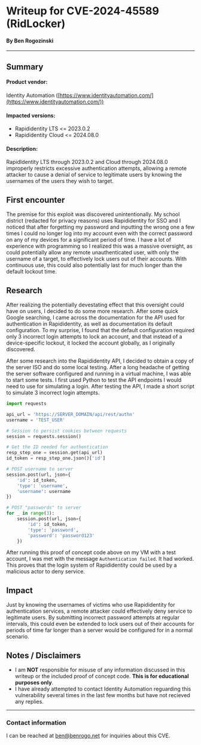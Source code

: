 # Writeup for CVE-2024-45589 (RidLocker)

#### By Ben Rogozinski

<hr>

## Summary

#### Product vendor:
Identity Automation ([https://www.identityautomation.com/](https://www.identityautomation.com/))

#### Impacted versions:
- Rapididentity LTS <= 2023.0.2
- Rapididentity Cloud <= 2024.08.0

#### Description:
RapidIdentity LTS through 2023.0.2 and Cloud through 2024.08.0 improperly restricts excessive authentication attempts, allowing a remote attacker to cause a denial of service to legitimate users by knowing the usernames of the users they wish to target.

## First encounter

The premise for this exploit was discovered unintentionally. My school district (redacted for privacy reasons) uses Rapididentity for SSO and I noticed that after forgetting my password and inputting the wrong one a few times I could no longer log into my account even with the correct password on any of my devices for a significant period of time. I have a lot of experience with programming so I realized this was a massive oversight, as could potentially allow any remote unauthenticated user, with only the username of a target, to effectively lock users out of their accounts. With continuous use, this could also potentially last for much longer than the default lockout time.

## Research

After realizing the potentially devestating effect that this oversight could have on users, I decided to do some more research. After some quick Google searching, I came across the documentation for the API used for authentication in Rapididentity, as well as documentation its default configuration. To my surprise, I found that the default configuration required only 3 incorrect login attempts to lock an account, and that instead of a device-specific lockout, it locked the account globally, as I originally discovered.

After some research into the Rapididentity API, I decided to obtain a copy of the server ISO and do some local testing. After a long headache of getting the server software configured and running in a virtual machine, I was able to start some tests. I first used Python to test the API endpoints I would need to use for simulating a login. After testing the API, I made a short script to simulate 3 incorrect login attempts.

```python
import requests

api_url = 'https://SERVER_DOMAIN/api/rest/authn'
username = 'TEST_USER'

# Session to persist cookies between requests
session = requests.session()

# Get the ID needed for authentication
resp_step_one = session.get(api_url)
id_token = resp_step_one.json()['id']

# POST username to server
session.post(url, json={
    'id': id_token,
    'type': 'username',
    'username': username
})

# POST "passwords" to server
for _ in range(3):
    session.post(url, json={
        'id': id_token,
        'type': 'password',
        'password': 'password123'
    })
```

After running this proof of concept code above on my VM with a test account, I was met with the message ```Authentication failed```. It had worked. This proves that the login system of Rapididentity could be used by a malicious actor to deny service.

## Impact

Just by knowing the usernames of victims who use Rapididentity for authentication services, a remote attacker could effectively deny service to legitimate users. By submitting incorrect password attempts at regular intervals, this could even be extended to lock users out of their accounts for periods of time far longer than a server would be configured for in a normal scenario.

## Notes / Disclaimers

- I am **NOT** responsible for misuse of any information discussed in this writeup or the included proof of concept code. **This is for educational purposes only**.
- I have already attempted to contact Identity Automation reguarding this vulnerability several times in the last few months but have not recieved any replies.

<hr>

### Contact information
I can be reached at [ben@benrogo.net](mailto:ben@benrogo.net) for inquiries about this CVE.
